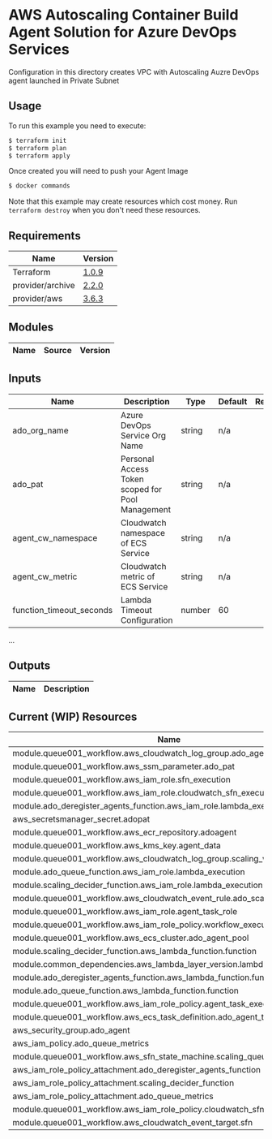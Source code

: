 # AWS Autoscaling Container Build Agent Solution for Azure DevOps Services

Configuration in this directory creates VPC with Autoscaling Auzre DevOps agent launched in Private Subnet


## Usage

To run this example you need to execute:

```bash
$ terraform init
$ terraform plan
$ terraform apply
```

Once created you will need to push your Agent Image

```bash
$ docker commands
```

Note that this example may create resources which cost money. Run `terraform destroy` when you don't need these resources.

## Requirements

| Name | Version |
|------|---------|
| Terraform | [1.0.9]() |
| provider/archive | [2.2.0](https://registry.terraform.io/providers/hashicorp/archive) |
| provider/aws | [3.6.3](https://registry.terraform.io/providers/hashicorp/aws) |


## Modules

| Name | Source | Version |
|------|--------|---------|



## Inputs

| Name | Description | Type | Default | Required |
|------|-------------|------|---------|:--------:|
| ado_org_name | Azure DevOps Service Org Name | string | n/a | Y |
| ado_pat | Personal Access Token scoped for Pool Management | string | n/a | Y |
| agent_cw_namespace | Cloudwatch namespace of ECS Service | string | n/a | Y |
| agent_cw_metric | Cloudwatch metric of ECS Service | string | n/a | Y |
| function_timeout_seconds | Lambda Timeout Configuration | number | 60 | N |
...

## Outputs

| Name | Description |
|------|-------------|


## Current (WIP) Resources

| Name | Type |
|------|------|
| module.queue001_workflow.aws_cloudwatch_log_group.ado_agent_logs | [aws_cloudwatch_log_group](https://registry.terraform.io/providers/hashicorp/aws/latest/docs/resources/cloudwatch_log_group)  |
| module.queue001_workflow.aws_ssm_parameter.ado_pat | [aws_ssm_parameter](https://registry.terraform.io/providers/hashicorp/aws/latest/docs/resources/ssm_parameter) |
| module.queue001_workflow.aws_iam_role.sfn_execution | [aws_iam_role](https://registry.terraform.io/providers/hashicorp/aws/latest/docs/resources/iam_role) |
| module.queue001_workflow.aws_iam_role.cloudwatch_sfn_execution | [aws_iam_role](https://registry.terraform.io/providers/hashicorp/aws/latest/docs/resources/iam_role) |
| module.ado_deregister_agents_function.aws_iam_role.lambda_execution | [aws_iam_role](https://registry.terraform.io/providers/hashicorp/aws/latest/docs/resources/iam_role) |
| aws_secretsmanager_secret.adopat | [aws_secretsmanager_secret](https://registry.terraform.io/providers/hashicorp/aws/latest/docs/resources/secretsmanager_secret) |
| module.queue001_workflow.aws_ecr_repository.adoagent | [aws_ecr_repository](https://registry.terraform.io/providers/hashicorp/aws/latest/docs/resources/ecr_repository) |
| module.queue001_workflow.aws_kms_key.agent_data | [aws_kms_key](https://registry.terraform.io/providers/hashicorp/aws/latest/docs/resources/kms_key) |
| module.queue001_workflow.aws_cloudwatch_log_group.scaling_workflow | [aws_cloudwatch_log_group](https://registry.terraform.io/providers/hashicorp/aws/latest/docs/resources/cloudwatch_log_group)  |
| module.ado_queue_function.aws_iam_role.lambda_execution | [aws_iam_role](https://registry.terraform.io/providers/hashicorp/aws/latest/docs/resources/iam_role) |
| module.scaling_decider_function.aws_iam_role.lambda_execution | [aws_iam_role](https://registry.terraform.io/providers/hashicorp/aws/latest/docs/resources/iam_role) |
| module.queue001_workflow.aws_cloudwatch_event_rule.ado_scaling_workflow | [aws_cloudwatch_event_rule](https://registry.terraform.io/providers/hashicorp/aws/latest/docs/resources/cloudwatch_event_rule) |
| module.queue001_workflow.aws_iam_role.agent_task_role | [aws_iam_role](https://registry.terraform.io/providers/hashicorp/aws/latest/docs/resources/iam_role) |
| module.queue001_workflow.aws_iam_role_policy.workflow_execution_policy | [aws_iam_role_policy](https://registry.terraform.io/providers/hashicorp/aws/latest/docs/resources/iam_role_policy) |
| module.queue001_workflow.aws_ecs_cluster.ado_agent_pool | [aws_ecs_cluster](https://registry.terraform.io/providers/hashicorp/aws/latest/docs/resources/ecs_cluster) |
| module.scaling_decider_function.aws_lambda_function.function | [aws_lambda_function](https://registry.terraform.io/providers/hashicorp/aws/latest/docs/resources/lambda_function) |
| module.common_dependencies.aws_lambda_layer_version.lambda_dependencies | [aws_lambda_layer_version](https://registry.terraform.io/providers/hashicorp/aws/latest/docs/resources/lambda_layer_version) |
| module.ado_deregister_agents_function.aws_lambda_function.function | [aws_lambda_function](https://registry.terraform.io/providers/hashicorp/aws/latest/docs/resources/lambda_function) |
| module.ado_queue_function.aws_lambda_function.function | [aws_lambda_function](https://registry.terraform.io/providers/hashicorp/aws/latest/docs/resources/lambda_function) |
| module.queue001_workflow.aws_iam_role_policy.agent_task_execution_policy | [aws_iam_role_policy](https://registry.terraform.io/providers/hashicorp/aws/latest/docs/resources/iam_role_policy) |
| module.queue001_workflow.aws_ecs_task_definition.ado_agent_task | [aws_ecs_task_definition](https://registry.terraform.io/providers/hashicorp/aws/latest/docs/resources/ecs_task_definition) |
| aws_security_group.ado_agent | [aws_security_group](https://registry.terraform.io/providers/hashicorp/aws/latest/docs/resources/security_group) |
| aws_iam_policy.ado_queue_metrics | [aws_iam_policy](https://registry.terraform.io/providers/hashicorp/aws/latest/docs/resources/iam_policy) |
| module.queue001_workflow.aws_sfn_state_machine.scaling_queue | [aws_sfn_state_machine](https://registry.terraform.io/providers/hashicorp/aws/latest/docs/resources/sfn_state_machine) |
| aws_iam_role_policy_attachment.ado_deregister_agents_function | [aws_iam_role_policy_attachment](https://registry.terraform.io/providers/hashicorp/aws/latest/docs/resources/iam_role_policy_attachment) |
| aws_iam_role_policy_attachment.scaling_decider_function | [aws_iam_role_policy_attachment](https://registry.terraform.io/providers/hashicorp/aws/latest/docs/resources/iam_role_policy_attachment) |
| aws_iam_role_policy_attachment.ado_queue_metrics | [aws_iam_role_policy_attachment](https://registry.terraform.io/providers/hashicorp/aws/latest/docs/resources/iam_role_policy_attachment) |
| module.queue001_workflow.aws_iam_role_policy.cloudwatch_sfn_execution | [aws_iam_role_policy](https://registry.terraform.io/providers/hashicorp/aws/latest/docs/resources/iam_role_policy) |
| module.queue001_workflow.aws_cloudwatch_event_target.sfn | [aws_cloudwatch_event_target](https://registry.terraform.io/providers/hashicorp/aws/latest/docs/resources/cloudwatch_event_target) |
